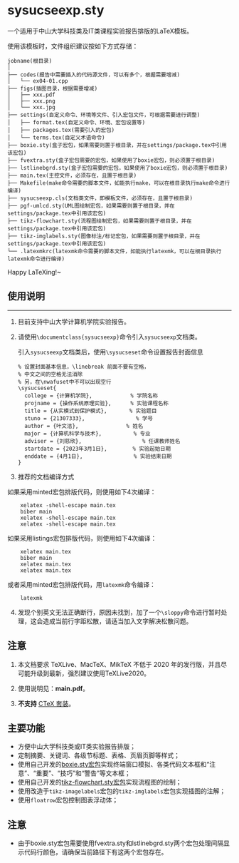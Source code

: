 # sysucseexp.sty
一个适用于中山大学科技类及IT类课程实验报告排版的LaTeX模板。

使用该模板时，文件组织建议按如下方式存储：
```
jobname(根目录)
│             
├── codes(报告中需要插入的代码源文件，可以有多个，根据需要增减)
│   └── ex04-01.cpp
├── figs(插图目录，根据需要增减)
│   ├── xxx.pdf
│   ├── xxx.png
│   └── xxx.jpg
├── settings(自定义命令、环境等文件、引入宏包文件，可根据需要进行调整)
│   ├── format.tex(自定义命令、环境、宏包设置等)
│   ├── packages.tex(需要引入的宏包)
│   └── terms.tex(自定义术语命令)
├── boxie.sty(盒子宏包，如果需要则置于根目录，并在settings/package.tex中引用该宏包)
├── fvextra.sty(盒子宏包需要的宏包，如果使用了boxie宏包，则必须置于根目录)
├── lstlinebgrd.sty(盒子宏包需要的宏包，如果使用了boxie宏包，则必须置于根目录)
├── main.tex(主控文件，必须存在，且置于根目录)
├── Makefile(make命令需要的脚本文件，如能执行make，可以在根目录执行make命令进行编译)
├── sysucseexp.cls(文档类文件，即模板文件，必须存在，且置于根目录)
├── pgf-umlcd.sty(UML图绘制宏包，如果需要则置于根目录，并在settings/package.tex中引用该宏包)
├── tikz-flowchart.sty(流程图绘制宏包，如果需要则置于根目录，并在settings/package.tex中引用该宏包)
├── tikz-imglabels.sty(图像标注/标记宏包，如果需要则置于根目录，并在settings/package.tex中引用该宏包)
└── .latexmkrc(latexmk命令需要的脚本文件，如能执行latexmk，可以在根目录执行latexmk命令进行编译)
```
Happy LaTeXing!~
## 使用说明
---------------------
1. 目前支持中山大学计算机学院实验报告。
2. 请使用`\documentclass{sysucseexp}`命令引入`sysucseexp`文档类。

   引入`sysucseexp`文档类后，使用`\sysucseset`命令设置报告封面信息
   ```
   % 设置封面基本信息，\linebreak 前面不要有空格，
   % 中文之间的空格无法消除
   % 另，在\nwafuset中不可以出现空行
   \sysucseset{
     college = {计算机学院},            % 学院名称
     projname = {操作系统原理实验},      % 实验课程名称
     title = {从实模式到保护模式},       % 实验题目
     stuno = {21307333},                % 学号
     author = {叶文洁},               % 姓名
     major = {计算机科学与技术},          % 专业
     adviser = {刘慈欣},                   % 任课教师姓名
     startdate = {2023年3月1日},        % 实验起始日期
     enddate = {4月1日},                % 实验结束日期
   }
   ```

3. 推荐的文档编译方式

如果采用minted宏包排版代码，则使用如下4次编译：
```
	xelatex -shell-escape main.tex
	biber main
	xelatex -shell-escape main.tex
	xelatex -shell-escape main.tex
```
如果采用listings宏包排版代码，则使用如下4次编译：
```
	xelatex main.tex
	biber main
	xelatex main.tex
	xelatex main.tex
```
或者采用minted宏包排版代码，用`latexmk`命令编译：

```
	latexmk
```

4. 发现个别英文无法正确断行，原因未找到，加了一个`\sloppy`命令进行暂时处理，这会造成当前行字距松散，请适当加入文字解决松散问题。

## 注意

1. 本文档要求 TeXLive、MacTeX、MikTeX 不低于 2020 年的发行版，并且尽可能升级到最新，强烈建议使用TeXLive2020。

2. 使用说明见：**main.pdf**。

2. **不支持** [CTeX 套装](http://www.ctex.org/CTeXDownload)。

## 主要功能
- 方便中山大学科技类或IT类实验报告排版；
- 定制摘要、关键词、各级节标题、表格、页眉页脚等样式；
- 使用自己开发的[boxie.sty宏包](https://github.com/registor/boxiesty)实现终端窗口模拟、各类代码文本框和“注意”、“重要”、“技巧”和“警告”等文本框；
- 使用自己开发的[tikz-flowchart.sty宏包](https://github.com/registor/tikz-flowchart)实现流程图的绘制；
- 使用改造于`tikz-imagelabels`宏包的`tikz-imglabels`宏包实现插图的注解；
- 使用`floatrow`宏包控制图表浮动体；

## 注意
- 由于boxie.sty宏包需要使用fvextra.sty和lstlinebgrd.sty两个宏包处理间隔显示代码行颜色，请确保当前路径下有这两个宏包存在。
